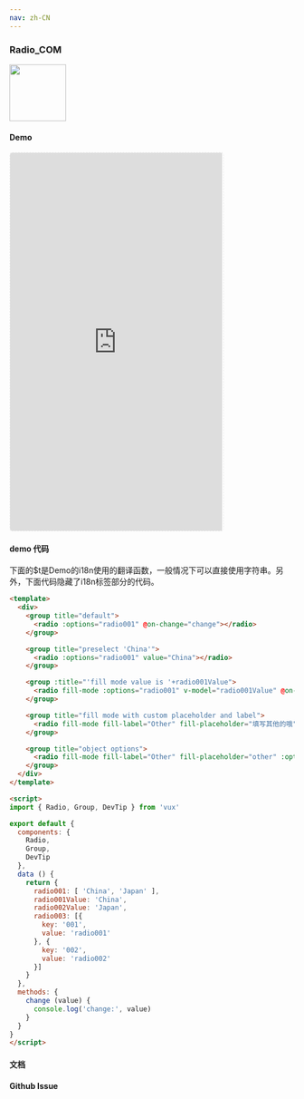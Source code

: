 ```yaml
---
nav: zh-CN
---
```



### Radio_COM

<img width="100" src="http://qr.topscan.com/api.php?text=http%3A%2F%2Fvux.li%2Fdemos%2Fv2%2F%23%2Fcomponent%2Fradio"/>

#### Demo

 <div style="width:377px;height:667px;display:inline-block;border:1px dashed #ececec;border-radius:5px;overflow:hidden;">
   <iframe src="http://vux.li/demos/v2/#/component/radio" width="375" height="667" border="0" frameborder="0"></iframe>
 </div>

#### demo 代码

<p class="tip">下面的$t是Demo的i18n使用的翻译函数，一般情况下可以直接使用字符串。另外，下面代码隐藏了i18n标签部分的代码。</p>

``` html
<template>
  <div>
    <group title="default">
      <radio :options="radio001" @on-change="change"></radio>
    </group>

    <group title="preselect 'China'">
      <radio :options="radio001" value="China"></radio>
    </group>

    <group :title="'fill mode value is '+radio001Value">
      <radio fill-mode :options="radio001" v-model="radio001Value" @on-change="change"></radio>
    </group>

    <group title="fill mode with custom placeholder and label">
      <radio fill-mode fill-label="Other" fill-placeholder="填写其他的哦" :options="radio001" @on-change="change"></radio>
    </group>

    <group title="object options">
      <radio fill-mode fill-label="Other" fill-placeholder="other" :options="radio003" @on-change="change"></radio>
    </group>
  </div>
</template>

<script>
import { Radio, Group, DevTip } from 'vux'

export default {
  components: {
    Radio,
    Group,
    DevTip
  },
  data () {
    return {
      radio001: [ 'China', 'Japan' ],
      radio001Value: 'China',
      radio002Value: 'Japan',
      radio003: [{
        key: '001',
        value: 'radio001'
      }, {
        key: '002',
        value: 'radio002'
      }]
    }
  },
  methods: {
    change (value) {
      console.log('change:', value)
    }
  }
}
</script>

```
#### 文档

#### Github Issue